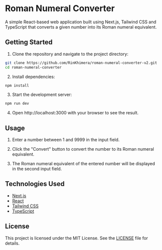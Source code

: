 # Roman Numeral Converter

A simple React-based web application built using Next.js, Tailwind CSS and TypeScript that converts a given number into its Roman numeral equivalent.

## Getting Started

1. Clone the repository and navigate to the project directory:

```bash
git clone https://github.com/RinKhimera/roman-numeral-converter-v2.git
cd roman-numeral-converter
```

2. Install dependencies:
```bash
npm install
```

3. Start the development server:
```bash
npm run dev
```

4. Open http://localhost:3000 with your browser to see the result.

## Usage

1. Enter a number between 1 and 9999 in the input field.

2. Click the "Convert" button to convert the number to its Roman numeral equivalent.

3. The Roman numeral equivalent of the entered number will be displayed in the second input field.

## Technologies Used

- [Next.js](https://nextjs.org/)
- [React](https://reactjs.org/)
- [Tailwind CSS](https://tailwindcss.com/)
- [TypeScript](https://www.typescriptlang.org/)

## License

This project is licensed under the MIT License. See the [LICENSE](LICENSE) file for details.
